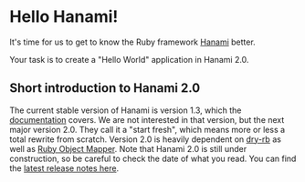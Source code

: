 # Hello Hanami!
It's time for us to get to know the Ruby framework [Hanami](https://hanamirb.org/) better.

Your task is to create a "Hello World" application in Hanami 2.0.

## Short introduction to Hanami 2.0
The current stable version of Hanami is version 1.3, which the [documentation](https://guides.hanamirb.org/) covers.
We are not interested in that version, but the next major version 2.0. They call it a "start fresh", which means more or less a total rewrite from scratch.
Version 2.0 is heavily dependent on [dry-rb](https://dry-rb.org/) as well as [Ruby Object Mapper](https://rom-rb.org/).
Note that Hanami 2.0 is still under construction, so be careful to check the date of what you read. You can find the [latest release notes here](https://hanamirb.org/blog/).
